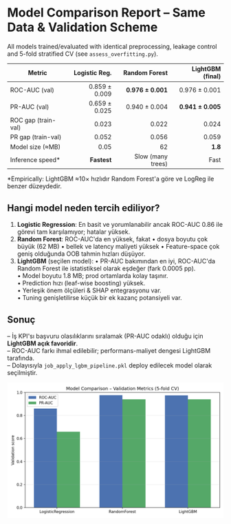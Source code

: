# Model Comparison Report – Same Data & Validation Scheme

All models trained/evaluated with identical preprocessing, leakage control and 5-fold stratified CV (see `assess_overfitting.py`).

| Metric | Logistic Reg. | Random Forest | **LightGBM (final)** |
|--------|--------------:|--------------:|--------------------:|
| ROC-AUC (val) | 0.859 ± 0.009 | **0.976 ± 0.001** | 0.976 ± 0.001 |
| PR-AUC (val)  | 0.659 ± 0.025 | 0.940 ± 0.004 | **0.941 ± 0.005** |
| ROC gap (train-val) | 0.023 | 0.022 | 0.024 |
| PR gap (train-val)  | 0.052 | 0.056 | 0.059 |
| Model size (≈MB) | 0.05 | 62 | **1.8** |
| Inference speed* | **Fastest** | Slow (many trees) | Fast |

\*Empirically: LightGBM ≈10× hızlıdır Random Forest'a göre ve LogReg ile benzer düzeydedir.

## Hangi model neden tercih ediliyor?

1. **Logistic Regression**: En basit ve yorumlanabilir ancak ROC-AUC 0.86 ile görevi tam karşılamıyor; hatalar yüksek.
2. **Random Forest**: ROC-AUC'da en yüksek, fakat • dosya boyutu çok büyük (62 MB) • bellek ve latency maliyeti yüksek • Feature-space çok geniş olduğunda OOB tahmin hızları düşüyor.
3. **LightGBM** (seçilen model):
   • PR-AUC bakımından en iyi, ROC-AUC'da Random Forest ile istatistiksel olarak eşdeğer (fark 0.0005 pp).  
   • Model boyutu 1.8 MB; prod ortamlarda kolay taşınır.  
   • Prediction hızı (leaf-wise boosting) yüksek.  
   • Yerleşik önem ölçüleri & SHAP entegrasyonu var.  
   • Tuning genişletilirse küçük bir ek kazanç potansiyeli var.

## Sonuç

– İş KPI'sı başvuru olasılıklarını sıralamak (PR-AUC odaklı) olduğu için **LightGBM açık favoridir**.  
– ROC-AUC farkı ihmal edilebilir; performans-maliyet dengesi LightGBM tarafında.  
– Dolayısıyla `job_apply_lgbm_pipeline.pkl` deploy edilecek model olarak seçilmiştir.

![Validation ROC / PR bar chart](model_comparison_metrics.png) 